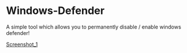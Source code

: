 # Windows-Defender
A simple tool which allows you to permanently disable / enable windows defender!

[Screenshot_1](https://user-images.githubusercontent.com/87915639/126881570-823f726b-bb9a-4581-b49e-9ddcf0f3b1f9.png)
